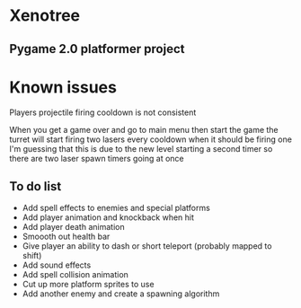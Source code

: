 # Xenotree
## Pygame 2.0 platformer project

# Known issues
Players projectile firing cooldown is not consistent 

When you get a game over and go to main menu then start the game the turret will start firing two lasers every cooldown when it should be firing one
I'm guessing that this is due to the new level starting a second timer so there are two laser spawn timers going at once

## To do list
* Add spell effects to enemies and special platforms
* Add player animation and knockback when hit
* Add player death animation
* Smoooth out health bar
* Give player an ability to dash or short teleport (probably mapped to shift)
* Add sound effects
* Add spell collision animation
* Cut up more platform sprites to use
* Add another enemy and create a spawning algorithm
